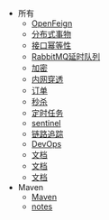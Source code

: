 * 所有
  * [OpenFeign](feign/feign_01.md)
  * [分布式事物](transactional/transactional_01.md)
  * [接口幂等性](transactional/transactional_02.md)
  * [RabbitMQ延时队列](transactional/transactional_03.md)
  * [加密](transactional/transactional_04_encrypt.md)
  * [内网穿透](transactional/transactional_05_natapp.md)
  * [订单](transactional/transactional_06_order.md)
  * [秒杀](transactional/transactional_07_seckill.md)
  * [定时任务](transactional/transactional_08_schedule.md)
  * [sentinel](transactional/transactional_09_sentinel.md)
  * [链路追踪](transactional/transactional_010_sleuth.md)
  * [DevOps](transactional/transactional_011_devops.md)
  * [文档](docs/doc.md)
  * [文档](docs/doc2.md)
  * [文档](docs/doc3.md)
* Maven
  * [Maven](maven/maven01.md)
  * [notes](notes/notes.md)
